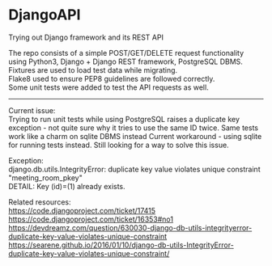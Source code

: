 # DjangoAPI
Trying out Django framework and its REST API

The repo consists of a simple POST/GET/DELETE request functionality using Python3, Django + Django REST framework, PostgreSQL DBMS.<br>
Fixtures are used to load test data while migrating.<br>
Flake8 used to ensure PEP8 guidelines are followed correctly.<br>
Some unit tests were added to test the API requests as well.<br>


-------------------------------------------------------------
Current issue:<br>
Trying to run unit tests while using PostgreSQL raises a duplicate key exception - not quite sure why it tries to use the same ID twice. Same tests work like a charm on sqlite DBMS instead
Current workaround - using sqlite for running tests instead. 
Still looking for a way to solve this issue.

Exception:<br>
django.db.utils.IntegrityError: duplicate key value violates unique constraint "meeting_room_pkey"<br>
DETAIL:  Key (id)=(1) already exists.

Related resources:<br>
https://code.djangoproject.com/ticket/17415<br>
https://code.djangoproject.com/ticket/16353#no1<br>
https://devdreamz.com/question/630030-django-db-utils-integrityerror-duplicate-key-value-violates-unique-constraint<br>
https://searene.github.io/2016/01/10/django-db-utils-IntegrityError-duplicate-key-value-violates-unique-constraint/<br>
